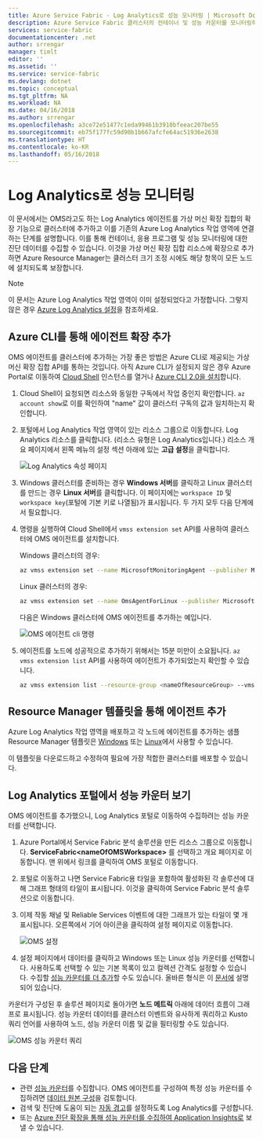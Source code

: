```yaml
---
title: Azure Service Fabric - Log Analytics로 성능 모니터링 | Microsoft Docs
description: Azure Service Fabric 클러스터의 컨테이너 및 성능 카운터를 모니터링하기 위해 OMS 에이전트를 설정하는 방법에 대해 알아보세요.
services: service-fabric
documentationcenter: .net
author: srrengar
manager: timlt
editor: ''
ms.assetid: ''
ms.service: service-fabric
ms.devlang: dotnet
ms.topic: conceptual
ms.tgt_pltfrm: NA
ms.workload: NA
ms.date: 04/16/2018
ms.author: srrengar
ms.openlocfilehash: a3ce72e51477c1eda99461b3910bfeeac207be55
ms.sourcegitcommit: eb75f177fc59d90b1b667afcfe64ac51936e2638
ms.translationtype: HT
ms.contentlocale: ko-KR
ms.lasthandoff: 05/16/2018
---
```

# <a name="performance-monitoring-with-log-analytics"></a>Log Analytics로 성능 모니터링

이 문서에서는 OMS라고도 하는 Log Analytics 에이전트를 가상 머신 확장 집합의 확장 기능으로 클러스터에 추가하고 이를 기존의 Azure Log Analytics 작업 영역에 연결하는 단계를 설명합니다. 이를 통해 컨테이너, 응용 프로그램 및 성능 모니터링에 대한 진단 데이터를 수집할 수 있습니다. 이것을 가상 머신 확장 집합 리소스에 확장으로 추가하면 Azure Resource Manager는 클러스터 크기 조정 시에도 해당 항목이 모든 노드에 설치되도록 보장합니다.

> [!NOTE]
> 이 문서는 Azure Log Analytics 작업 영역이 이미 설정되었다고 가정합니다. 그렇지 않은 경우 [Azure Log Analytics 설정](service-fabric-diagnostics-oms-setup.md)을 참조하세요.

## <a name="add-the-agent-extension-via-azure-cli"></a>Azure CLI를 통해 에이전트 확장 추가

OMS 에이전트를 클러스터에 추가하는 가장 좋은 방법은 Azure CLI로 제공되는 가상 머신 확장 집합 API를 통하는 것입니다. 아직 Azure CLI가 설정되지 않은 경우 Azure Portal로 이동하여 [Cloud Shell](../cloud-shell/overview.md) 인스턴스를 열거나 [Azure CLI 2.0을 설치](https://docs.microsoft.com/cli/azure/install-azure-cli)합니다.

1. Cloud Shell이 요청되면 리소스와 동일한 구독에서 작업 중인지 확인합니다. `az account show`로 이를 확인하여 "name" 값이 클러스터 구독의 값과 일치하는지 확인합니다.

2. 포털에서 Log Analytics 작업 영역이 있는 리소스 그룹으로 이동합니다. Log Analytics 리소스를 클릭합니다. (리소스 유형은 Log Analytics입니다.) 리소스 개요 페이지에서 왼쪽 메뉴의 설정 섹션 아래에 있는 **고급 설정**을 클릭합니다.

    ![Log Analytics 속성 페이지](media/service-fabric-diagnostics-oms-agent/oms-advanced-settings.png)
 
3. Windows 클러스터를 준비하는 경우 **Windows 서버**를 클릭하고 Linux 클러스터를 만드는 경우 **Linux 서버**를 클릭합니다. 이 페이지에는 `workspace ID` 및 `workspace key`(포털에 기본 키로 나열됨)가 표시됩니다. 두 가지 모두 다음 단계에서 필요합니다.

4. 명령을 실행하여 Cloud Shell에서 `vmss extension set` API를 사용하여 클러스터에 OMS 에이전트를 설치합니다.

    Windows 클러스터의 경우:
    
    ```sh
    az vmss extension set --name MicrosoftMonitoringAgent --publisher Microsoft.EnterpriseCloud.Monitoring --resource-group <nameOfResourceGroup> --vmss-name <nameOfNodeType> --settings "{'workspaceId':'<OMSworkspaceId>'}" --protected-settings "{'workspaceKey':'<OMSworkspaceKey>'}"
    ```

    Linux 클러스터의 경우:

    ```sh
    az vmss extension set --name OmsAgentForLinux --publisher Microsoft.EnterpriseCloud.Monitoring --resource-group <nameOfResourceGroup> --vmss-name <nameOfNodeType> --settings "{'workspaceId':'<OMSworkspaceId>'}" --protected-settings "{'workspaceKey':'<OMSworkspaceKey>'}"
    ```

    다음은 Windows 클러스터에 OMS 에이전트를 추가하는 예입니다.

    ![OMS 에이전트 cli 명령](media/service-fabric-diagnostics-oms-agent/cli-command.png)
 
5. 에이전트를 노드에 성공적으로 추가하기 위해서는 15분 미만이 소요됩니다. `az vmss extension list` API를 사용하여 에이전트가 추가되었는지 확인할 수 있습니다.

    ```sh
    az vmss extension list --resource-group <nameOfResourceGroup> --vmss-name <nameOfNodeType>
    ```

## <a name="add-the-agent-via-the-resource-manager-template"></a>Resource Manager 템플릿을 통해 에이전트 추가

Azure Log Analytics 작업 영역을 배포하고 각 노드에 에이전트를 추가하는 샘플 Resource Manager 템플릿은 [Windows](https://github.com/ChackDan/Service-Fabric/tree/master/ARM%20Templates/SF%20OMS%20Samples/Windows) 또는 [Linux](https://github.com/ChackDan/Service-Fabric/tree/master/ARM%20Templates/SF%20OMS%20Samples/Linux)에서 사용할 수 있습니다.

이 템플릿을 다운로드하고 수정하여 필요에 가장 적합한 클러스터를 배포할 수 있습니다.

## <a name="view-performance-counters-in-the-log-analytics-portal"></a>Log Analytics 포털에서 성능 카운터 보기

OMS 에이전트를 추가했으니, Log Analytics 포털로 이동하여 수집하려는 성능 카운터를 선택합니다. 

1. Azure Portal에서 Service Fabric 분석 솔루션을 만든 리소스 그룹으로 이동합니다. **ServiceFabric\<nameOfOMSWorkspace\>** 를 선택하고 개요 페이지로 이동합니다. 맨 위에서 링크를 클릭하여 OMS 포털로 이동합니다.

2. 포털로 이동하고 나면 Service Fabric용 타일을 포함하여 활성화된 각 솔루션에 대해 그래프 형태의 타일이 표시됩니다. 이것을 클릭하여 Service Fabric 분석 솔루션으로 이동합니다. 

3. 이제 작동 채널 및 Reliable Services 이벤트에 대한 그래프가 있는 타일이 몇 개 표시됩니다. 오른쪽에서 기어 아이콘을 클릭하여 설정 페이지로 이동합니다.

    ![OMS 설정](media/service-fabric-diagnostics-oms-agent/oms-solutions-settings.png)

4. 설정 페이지에서 데이터를 클릭하고 Windows 또는 Linux 성능 카운터를 선택합니다. 사용하도록 선택할 수 있는 기본 목록이 있고 컬렉션 간격도 설정할 수 있습니다. 수집할 [성능 카운터를 더 추가](service-fabric-diagnostics-event-generation-perf.md)할 수도 있습니다. 올바른 형식은 이 [문서에](https://msdn.microsoft.com/library/windows/desktop/aa373193(v=vs.85).aspx) 설명되어 있습니다.

카운터가 구성된 후 솔루션 페이지로 돌아가면 **노드 메트릭** 아래에 데이터 흐름이 그래프로 표시됩니다. 성능 카운터 데이터를 클러스터 이벤트와 유사하게 쿼리하고 Kusto 쿼리 언어를 사용하여 노드, 성능 카운터 이름 및 값을 필터링할 수도 있습니다. 

![OMS 성능 카운터 쿼리](media/service-fabric-diagnostics-oms-agent/oms-perf-counter-query.png)

## <a name="next-steps"></a>다음 단계

* 관련 [성능 카운터](service-fabric-diagnostics-event-generation-perf.md)를 수집합니다. OMS 에이전트를 구성하여 특정 성능 카운터를 수집하려면 [데이터 원본 구성](../log-analytics/log-analytics-data-sources.md#configuring-data-sources)을 검토합니다.
* 검색 및 진단에 도움이 되는 [자동 경고](../log-analytics/log-analytics-alerts.md)를 설정하도록 Log Analytics를 구성합니다.
* 또는 [Azure 진단 확장을 통해 성능 카운터를 수집하여 Application Insights로](service-fabric-diagnostics-event-analysis-appinsights.md#add-the-ai-sink-to-the-resource-manager-template) 보낼 수 있습니다.